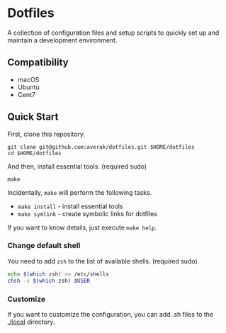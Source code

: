 # Dotfiles

A collection of configuration files and setup scripts to quickly set up and maintain a development environment.

## Compatibility

- macOS
- Ubuntu
- Cent7

## Quick Start

First, clone this repository.

```shell
git clone git@github.com:averak/dotfiles.git $HOME/dotfiles
cd $HOME/dotfiles
```

And then, install essential tools. (required sudo)

```shell
make
```

Incidentally, `make` will perform the following tasks.

- `make install` - install essential tools
- `make symlink` - create symbolic links for dotfiles

If you want to know details, just execute `make help`.

### Change default shell

You need to add `zsh` to the list of available shells. (required sudo)

```sh
echo $(which zsh) >> /etc/shells
chsh -s $(which zsh) $USER
```

### Customize

If you want to customize the configuration, you can add .sh files to the [./local](./local) directory.
